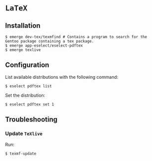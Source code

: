 # `LaTeX`

## Installation

```ShellSession
$ emerge dev-tex/texmfind # Contains a program to search for the Gentoo package containing a tex package.
$ emerge app-eselect/eselect-pdftex
$ emerge texlive
```

## Configuration

List available distributions with the following command:

```ShellSession
$ eselect pdftex list
```

Set the distribution:

```ShellSession
$ eselect pdftex set 1
```

## Troubleshooting

### Update `TeXlive`

Run:

```ShellSession
$ texmf-update
```
